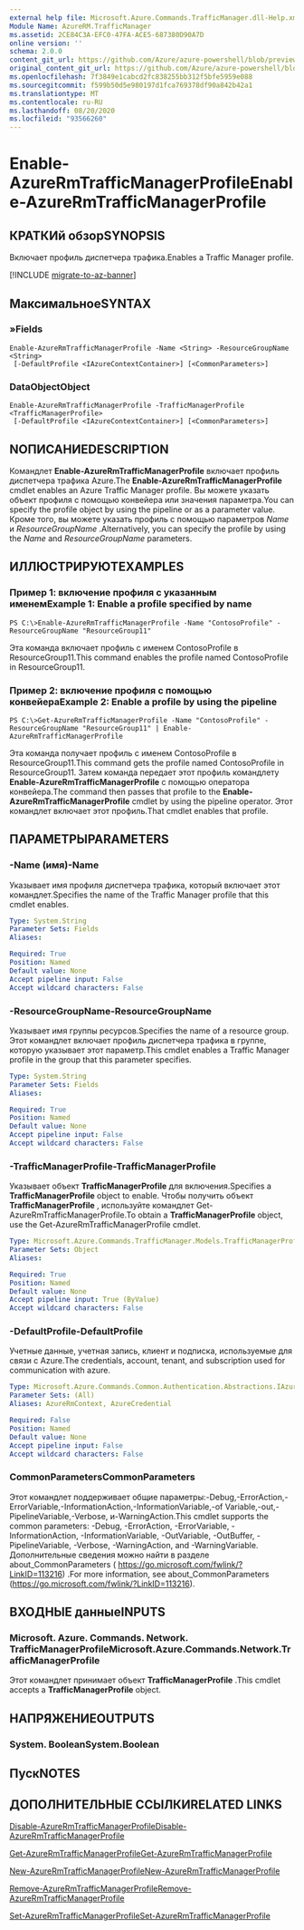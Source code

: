 ```yaml
---
external help file: Microsoft.Azure.Commands.TrafficManager.dll-Help.xml
Module Name: AzureRM.TrafficManager
ms.assetid: 2CE84C3A-EFC0-47FA-ACE5-687380D90A7D
online version: ''
schema: 2.0.0
content_git_url: https://github.com/Azure/azure-powershell/blob/preview/src/ResourceManager/TrafficManager/Commands.TrafficManager2/help/Enable-AzureRmTrafficManagerProfile.md
original_content_git_url: https://github.com/Azure/azure-powershell/blob/preview/src/ResourceManager/TrafficManager/Commands.TrafficManager2/help/Enable-AzureRmTrafficManagerProfile.md
ms.openlocfilehash: 7f3849e1cabcd2fc838255bb312f5bfe5959e088
ms.sourcegitcommit: f599b50d5e980197d1fca769378df90a842b42a1
ms.translationtype: MT
ms.contentlocale: ru-RU
ms.lasthandoff: 08/20/2020
ms.locfileid: "93566260"
---
```

# <span data-ttu-id="83e03-101">Enable-AzureRmTrafficManagerProfile</span><span class="sxs-lookup"><span data-stu-id="83e03-101">Enable-AzureRmTrafficManagerProfile</span></span>

## <span data-ttu-id="83e03-102">КРАТКИй обзор</span><span class="sxs-lookup"><span data-stu-id="83e03-102">SYNOPSIS</span></span>
<span data-ttu-id="83e03-103">Включает профиль диспетчера трафика.</span><span class="sxs-lookup"><span data-stu-id="83e03-103">Enables a Traffic Manager profile.</span></span>

[!INCLUDE [migrate-to-az-banner](../../includes/migrate-to-az-banner.md)]

## <span data-ttu-id="83e03-104">Максимальное</span><span class="sxs-lookup"><span data-stu-id="83e03-104">SYNTAX</span></span>

### <span data-ttu-id="83e03-105">»</span><span class="sxs-lookup"><span data-stu-id="83e03-105">Fields</span></span>
```
Enable-AzureRmTrafficManagerProfile -Name <String> -ResourceGroupName <String>
 [-DefaultProfile <IAzureContextContainer>] [<CommonParameters>]
```

### <span data-ttu-id="83e03-106">DataObject</span><span class="sxs-lookup"><span data-stu-id="83e03-106">Object</span></span>
```
Enable-AzureRmTrafficManagerProfile -TrafficManagerProfile <TrafficManagerProfile>
 [-DefaultProfile <IAzureContextContainer>] [<CommonParameters>]
```

## <span data-ttu-id="83e03-107">NОПИСАНИЕ</span><span class="sxs-lookup"><span data-stu-id="83e03-107">DESCRIPTION</span></span>
<span data-ttu-id="83e03-108">Командлет **Enable-AzureRmTrafficManagerProfile** включает профиль диспетчера трафика Azure.</span><span class="sxs-lookup"><span data-stu-id="83e03-108">The **Enable-AzureRmTrafficManagerProfile** cmdlet enables an Azure Traffic Manager profile.</span></span>
<span data-ttu-id="83e03-109">Вы можете указать объект профиля с помощью конвейера или значения параметра.</span><span class="sxs-lookup"><span data-stu-id="83e03-109">You can specify the profile object by using the pipeline or as a parameter value.</span></span>
<span data-ttu-id="83e03-110">Кроме того, вы можете указать профиль с помощью параметров *Name* и *ResourceGroupName* .</span><span class="sxs-lookup"><span data-stu-id="83e03-110">Alternatively, you can specify the profile by using the *Name* and *ResourceGroupName* parameters.</span></span>

## <span data-ttu-id="83e03-111">ИЛЛЮСТРИРУЮТ</span><span class="sxs-lookup"><span data-stu-id="83e03-111">EXAMPLES</span></span>

### <span data-ttu-id="83e03-112">Пример 1: включение профиля с указанным именем</span><span class="sxs-lookup"><span data-stu-id="83e03-112">Example 1: Enable a profile specified by name</span></span>
```
PS C:\>Enable-AzureRmTrafficManagerProfile -Name "ContosoProfile" -ResourceGroupName "ResourceGroup11"
```

<span data-ttu-id="83e03-113">Эта команда включает профиль с именем ContosoProfile в ResourceGroup11.</span><span class="sxs-lookup"><span data-stu-id="83e03-113">This command enables the profile named ContosoProfile in ResourceGroup11.</span></span>

### <span data-ttu-id="83e03-114">Пример 2: включение профиля с помощью конвейера</span><span class="sxs-lookup"><span data-stu-id="83e03-114">Example 2: Enable a profile by using the pipeline</span></span>
```
PS C:\>Get-AzureRmTrafficManagerProfile -Name "ContosoProfile" -ResourceGroupName "ResourceGroup11" | Enable-AzureRmTrafficManagerProfile
```

<span data-ttu-id="83e03-115">Эта команда получает профиль с именем ContosoProfile в ResourceGroup11.</span><span class="sxs-lookup"><span data-stu-id="83e03-115">This command gets the profile named ContosoProfile in ResourceGroup11.</span></span>
<span data-ttu-id="83e03-116">Затем команда передает этот профиль командлету **Enable-AzureRmTrafficManagerProfile** с помощью оператора конвейера.</span><span class="sxs-lookup"><span data-stu-id="83e03-116">The command then passes that profile to the **Enable-AzureRmTrafficManagerProfile** cmdlet by using the pipeline operator.</span></span>
<span data-ttu-id="83e03-117">Этот командлет включает этот профиль.</span><span class="sxs-lookup"><span data-stu-id="83e03-117">That cmdlet enables that profile.</span></span>

## <span data-ttu-id="83e03-118">ПАРАМЕТРЫ</span><span class="sxs-lookup"><span data-stu-id="83e03-118">PARAMETERS</span></span>

### <span data-ttu-id="83e03-119">-Name (имя)</span><span class="sxs-lookup"><span data-stu-id="83e03-119">-Name</span></span>
<span data-ttu-id="83e03-120">Указывает имя профиля диспетчера трафика, который включает этот командлет.</span><span class="sxs-lookup"><span data-stu-id="83e03-120">Specifies the name of the Traffic Manager profile that this cmdlet enables.</span></span>

```yaml
Type: System.String
Parameter Sets: Fields
Aliases: 

Required: True
Position: Named
Default value: None
Accept pipeline input: False
Accept wildcard characters: False
```

### <span data-ttu-id="83e03-121">-ResourceGroupName</span><span class="sxs-lookup"><span data-stu-id="83e03-121">-ResourceGroupName</span></span>
<span data-ttu-id="83e03-122">Указывает имя группы ресурсов.</span><span class="sxs-lookup"><span data-stu-id="83e03-122">Specifies the name of a resource group.</span></span>
<span data-ttu-id="83e03-123">Этот командлет включает профиль диспетчера трафика в группе, которую указывает этот параметр.</span><span class="sxs-lookup"><span data-stu-id="83e03-123">This cmdlet enables a Traffic Manager profile in the group that this parameter specifies.</span></span>

```yaml
Type: System.String
Parameter Sets: Fields
Aliases: 

Required: True
Position: Named
Default value: None
Accept pipeline input: False
Accept wildcard characters: False
```

### <span data-ttu-id="83e03-124">-TrafficManagerProfile</span><span class="sxs-lookup"><span data-stu-id="83e03-124">-TrafficManagerProfile</span></span>
<span data-ttu-id="83e03-125">Указывает объект **TrafficManagerProfile** для включения.</span><span class="sxs-lookup"><span data-stu-id="83e03-125">Specifies a **TrafficManagerProfile** object to enable.</span></span>
<span data-ttu-id="83e03-126">Чтобы получить объект **TrafficManagerProfile** , используйте командлет Get-AzureRmTrafficManagerProfile.</span><span class="sxs-lookup"><span data-stu-id="83e03-126">To obtain a **TrafficManagerProfile** object, use the Get-AzureRmTrafficManagerProfile cmdlet.</span></span>

```yaml
Type: Microsoft.Azure.Commands.TrafficManager.Models.TrafficManagerProfile
Parameter Sets: Object
Aliases: 

Required: True
Position: Named
Default value: None
Accept pipeline input: True (ByValue)
Accept wildcard characters: False
```

### <span data-ttu-id="83e03-127">-DefaultProfile</span><span class="sxs-lookup"><span data-stu-id="83e03-127">-DefaultProfile</span></span>
<span data-ttu-id="83e03-128">Учетные данные, учетная запись, клиент и подписка, используемые для связи с Azure.</span><span class="sxs-lookup"><span data-stu-id="83e03-128">The credentials, account, tenant, and subscription used for communication with azure.</span></span>

```yaml
Type: Microsoft.Azure.Commands.Common.Authentication.Abstractions.IAzureContextContainer
Parameter Sets: (All)
Aliases: AzureRmContext, AzureCredential

Required: False
Position: Named
Default value: None
Accept pipeline input: False
Accept wildcard characters: False
```

### <span data-ttu-id="83e03-129">CommonParameters</span><span class="sxs-lookup"><span data-stu-id="83e03-129">CommonParameters</span></span>
<span data-ttu-id="83e03-130">Этот командлет поддерживает общие параметры:-Debug,-ErrorAction,-ErrorVariable,-InformationAction,-InformationVariable,-of Variable,-out,-PipelineVariable,-Verbose, и-WarningAction.</span><span class="sxs-lookup"><span data-stu-id="83e03-130">This cmdlet supports the common parameters: -Debug, -ErrorAction, -ErrorVariable, -InformationAction, -InformationVariable, -OutVariable, -OutBuffer, -PipelineVariable, -Verbose, -WarningAction, and -WarningVariable.</span></span> <span data-ttu-id="83e03-131">Дополнительные сведения можно найти в разделе about_CommonParameters ( https://go.microsoft.com/fwlink/?LinkID=113216) .</span><span class="sxs-lookup"><span data-stu-id="83e03-131">For more information, see about_CommonParameters (https://go.microsoft.com/fwlink/?LinkID=113216).</span></span>

## <span data-ttu-id="83e03-132">ВХОДНЫЕ данные</span><span class="sxs-lookup"><span data-stu-id="83e03-132">INPUTS</span></span>

### <span data-ttu-id="83e03-133">Microsoft. Azure. Commands. Network. TrafficManagerProfile</span><span class="sxs-lookup"><span data-stu-id="83e03-133">Microsoft.Azure.Commands.Network.TrafficManagerProfile</span></span>
<span data-ttu-id="83e03-134">Этот командлет принимает объект **TrafficManagerProfile** .</span><span class="sxs-lookup"><span data-stu-id="83e03-134">This cmdlet accepts a **TrafficManagerProfile** object.</span></span>

## <span data-ttu-id="83e03-135">НАПРЯЖЕНИЕ</span><span class="sxs-lookup"><span data-stu-id="83e03-135">OUTPUTS</span></span>

### <span data-ttu-id="83e03-136">System. Boolean</span><span class="sxs-lookup"><span data-stu-id="83e03-136">System.Boolean</span></span>

## <span data-ttu-id="83e03-137">Пуск</span><span class="sxs-lookup"><span data-stu-id="83e03-137">NOTES</span></span>

## <span data-ttu-id="83e03-138">ДОПОЛНИТЕЛЬНЫЕ ССЫЛКИ</span><span class="sxs-lookup"><span data-stu-id="83e03-138">RELATED LINKS</span></span>

[<span data-ttu-id="83e03-139">Disable-AzureRmTrafficManagerProfile</span><span class="sxs-lookup"><span data-stu-id="83e03-139">Disable-AzureRmTrafficManagerProfile</span></span>](./Disable-AzureRmTrafficManagerProfile.md)

[<span data-ttu-id="83e03-140">Get-AzureRmTrafficManagerProfile</span><span class="sxs-lookup"><span data-stu-id="83e03-140">Get-AzureRmTrafficManagerProfile</span></span>](./Get-AzureRmTrafficManagerProfile.md)

[<span data-ttu-id="83e03-141">New-AzureRmTrafficManagerProfile</span><span class="sxs-lookup"><span data-stu-id="83e03-141">New-AzureRmTrafficManagerProfile</span></span>](./New-AzureRmTrafficManagerProfile.md)

[<span data-ttu-id="83e03-142">Remove-AzureRmTrafficManagerProfile</span><span class="sxs-lookup"><span data-stu-id="83e03-142">Remove-AzureRmTrafficManagerProfile</span></span>](./Remove-AzureRmTrafficManagerProfile.md)

[<span data-ttu-id="83e03-143">Set-AzureRmTrafficManagerProfile</span><span class="sxs-lookup"><span data-stu-id="83e03-143">Set-AzureRmTrafficManagerProfile</span></span>](./Set-AzureRmTrafficManagerProfile.md)



